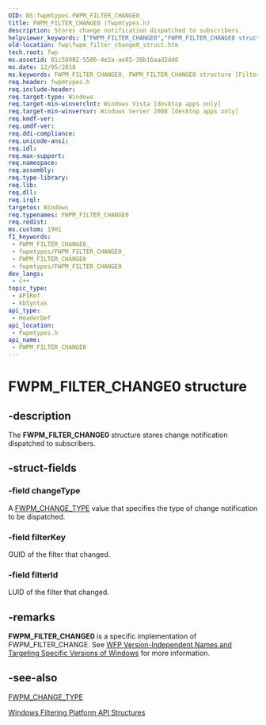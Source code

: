 ```yaml
---
UID: NS:fwpmtypes.FWPM_FILTER_CHANGE0_
title: FWPM_FILTER_CHANGE0 (fwpmtypes.h)
description: Stores change notification dispatched to subscribers.
helpviewer_keywords: ["FWPM_FILTER_CHANGE0","FWPM_FILTER_CHANGE0 structure [Filtering]","fwp.fwpm_filter_change0_struct","fwpmtypes/FWPM_FILTER_CHANGE0"]
old-location: fwp\fwpm_filter_change0_struct.htm
tech.root: fwp
ms.assetid: 01c58002-5506-4e2a-ae85-30b16aad2dd6
ms.date: 12/05/2018
ms.keywords: FWPM_FILTER_CHANGE0, FWPM_FILTER_CHANGE0 structure [Filtering], fwp.fwpm_filter_change0_struct, fwpmtypes/FWPM_FILTER_CHANGE0
req.header: fwpmtypes.h
req.include-header: 
req.target-type: Windows
req.target-min-winverclnt: Windows Vista [desktop apps only]
req.target-min-winversvr: Windows Server 2008 [desktop apps only]
req.kmdf-ver: 
req.umdf-ver: 
req.ddi-compliance: 
req.unicode-ansi: 
req.idl: 
req.max-support: 
req.namespace: 
req.assembly: 
req.type-library: 
req.lib: 
req.dll: 
req.irql: 
targetos: Windows
req.typenames: FWPM_FILTER_CHANGE0
req.redist: 
ms.custom: 19H1
f1_keywords:
 - FWPM_FILTER_CHANGE0_
 - fwpmtypes/FWPM_FILTER_CHANGE0_
 - FWPM_FILTER_CHANGE0
 - fwpmtypes/FWPM_FILTER_CHANGE0
dev_langs:
 - c++
topic_type:
 - APIRef
 - kbSyntax
api_type:
 - HeaderDef
api_location:
 - Fwpmtypes.h
api_name:
 - FWPM_FILTER_CHANGE0
---
```


# FWPM_FILTER_CHANGE0 structure


## -description

The <b>FWPM_FILTER_CHANGE0</b> structure stores change notification dispatched to subscribers.

## -struct-fields

### -field changeType

A [FWPM_CHANGE_TYPE](https://docs.microsoft.com/windows/desktop/api/fwpmtypes/ne-fwpmtypes-fwpm_change_type) value that specifies the type of change notification to be dispatched.

### -field filterKey

GUID of the filter that changed.

### -field filterId

LUID of the filter that changed.

## -remarks

<b>FWPM_FILTER_CHANGE0</b> is a specific implementation of FWPM_FILTER_CHANGE. See <a href="https://docs.microsoft.com/windows/desktop/FWP/wfp-version-independent-names-and-targeting-specific-versions-of-windows">WFP Version-Independent Names and Targeting Specific Versions of Windows</a>  for more information.

## -see-also

[FWPM_CHANGE_TYPE](https://docs.microsoft.com/windows/desktop/api/fwpmtypes/ne-fwpmtypes-fwpm_change_type)



<a href="https://docs.microsoft.com/windows/desktop/FWP/fwp-structs">Windows Filtering Platform  API Structures</a>

